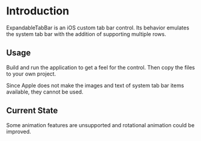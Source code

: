 # Introduction

ExpandableTabBar is an iOS custom tab bar control. Its behavior emulates
the system tab bar with the addition of supporting multiple rows.

## Usage

Build and run the application to get a feel for the control. Then
copy the files to your own project.

Since Apple does not make the images and text of system tab bar
items available, they cannot be used.

## Current State

Some animation features are unsupported and rotational animation could
be improved.
